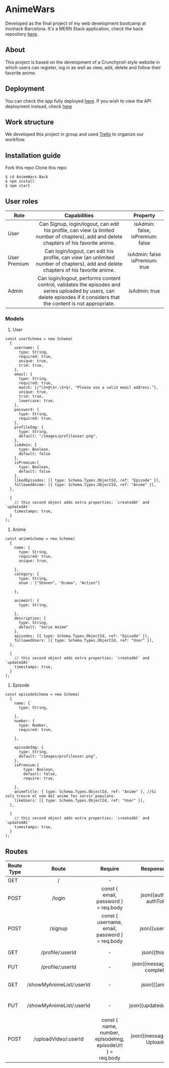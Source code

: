 

# AnimeWars
Developed as the final project of my web development bootcamp at Ironhack Barcelona. It's a MERN Stack application, check the back repository [here](https://github.com/JordiMartinezDev/AnimeWars-Front/).

## About
This project is based on the development of a Crunchyroll-style website in which users can register, log in as well as view, add, delete and follow their favorite anime.


## Deployment
You can check the app fully deployed [here](link). If you wish to view the API deployment instead, check [here](link)

## Work structure

We developed this project in group and used [Trello](https://trello.com/b/gPwpHZUL/proyecto-final-animewars) to organize our workflow.

## Installation guide

Fork this repo
Clone this repo

```
$ cd AnimeWars-Back
$ npm install
$ npm start
```

## User roles

| Role          | Capabilities  | Property      |
| ------------- |:-------------:|:-------------:|
| User          | Can Signup, login/logout, can edit his profile, can view (a limited number of chapters), add and delete chapters of his favorite anime.      | isAdmin: false, isPremium: false     |
| User Premium      | Can login/logout, can edit his profile, can view (an unlimited number of chapters), add and delete chapters of his favorite anime. | isAdmin: false isPremium: true     |
| Admin      | Can login/logout, performs content control, validates the episodes and series uploaded by users, can delete episodes if it considers that the content is not appropriate.  | isAdmin: true     |

### Models

1. User
```
const userSchema = new Schema(
  {
    username: {
      type: String,
      required: true,
      unique: true,
      trim: true,
    },
    email: {
      type: String,
      required: true,
      match: [/^\S+@\S+.\S+$/, "Please use a valid email address."],
      unique: true,
      trim: true,
      lowercase: true,
    },
    password: {
      type: String,
      required: true,
    },
    profileImg: {
      type: String,
      default: "/images/profileuser.png",
    },
    isAdmin: {
      type: Boolean,
      default: false
    },
    isPremium:{
      type: Boolean,
      default: false
    },
    likedEpisodes: [{ type: Schema.Types.ObjectId, ref: "Episode" }],
    followedAnime: [{ type: Schema.Types.ObjectId, ref: "Anime" }],
  },
  
  {
    // this second object adds extra properties: `createdAt` and `updatedAt`
    timestamps: true,
  }
);
```
1. Anime
```
const animeSchema = new Schema(
  {
    name: {
      type: String,
      required: true,
      unique: true,
      
    },
    category: {
      type: String,
      enum : ["Shonen", "Drama", "Action"]
        
    },
    
    animeUrl: {
      type: String,
     
    },
    description: {
      type: String,
      default: "Serie Anime"
    },
    episodes: [{ type: Schema.Types.ObjectId, ref: "Episode" }],
    followedUsers: [{ type: Schema.Types.ObjectId, ref: "User" }],
  },
  
  {
    // this second object adds extra properties: `createdAt` and `updatedAt`
    timestamps: true,
  }
);
```
1. Episode
```
const episodeSchema = new Schema(
  {
    name: {
      type: String,
      
    },
    number: {
      type: Number,
      required: true,
      
    },
   
    episodeImg: {
      type: String,
      default: "/images/profileuser.png",
    },
    isPremium:{
        type: Boolean,
        default: false,
        require: true,

    },
    animeTitle: { type: Schema.Types.ObjectId, ref: "Anime" }, //Si vols treure el nom del anime fes servir populate.
    likeUsers: [{ type: Schema.Types.ObjectId, ref: "User" }],
  },
  
  {
    // this second object adds extra properties: `createdAt` and `updatedAt`
    timestamps: true,
  }
);
```
  




## Routes

| Route Type    | Route     |Require|Response (200)|Action|
| ------------- |:-------------:|:-------------:|:--------------:|:---------------:|
| GET       | /  |-||
| POST       | /login    |const { email, password } = req.body|json({authToken: authToken})|Reads DB to Auth&Login user
| POST      | /signup     |const { username, email, password } = req.body|json({user: user})|Creates new User(unique)
| GET       | /profile/:userId  |-|json({thisUser})|Returns user if logged
| PUT       | /profile/:userId    |-|json({message: "Edition completed"})| Updates profile
| GET      | /showMyAnimeList/:userId | -|json({[animeId]}| Returns array of Anime IDs
| PUT       | /showMyAnimeList/:userId  |-|json({updatedAnimeList})}| Updates Animes folloed list
| POST      | /uploadVideo/:userId     |const { name, number, episodeImg, episodeUrl } = req.body | json({message: "Episode Uploaded"})| Uploads Episode to DB



